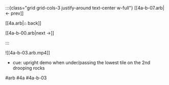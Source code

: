 :::{class="grid grid-cols-3 justify-around text-center w-full"}
[[4a-b-07.arb|← prev]]

[[4a.arb|⌂ back]]

[[4a-b-00.arb|next →]]

:::

![[4a-b-03.arb.mp4]]

* cue: upright demo when under/passing the lowest tile on the 2nd drooping rocks

#arb #4a #4a-b-03

